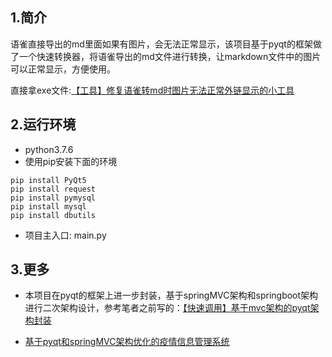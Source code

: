 ## 1.简介

语雀直接导出的md里面如果有图片，会无法正常显示，该项目基于pyqt的框架做了一个快速转换器，将语雀导出的md文件进行转换，让markdown文件中的图片可以正常显示，方便使用。



直接拿exe文件:[【工具】修复语雀转md时图片无法正常外链显示的小工具](https://blog.csdn.net/linZinan_/article/details/125091337?csdn_share_tail=%7B%22type%22%3A%22blog%22%2C%22rType%22%3A%22article%22%2C%22rId%22%3A%22125091337%22%2C%22source%22%3A%22linZinan_%22%7D&ctrtid=dLJzN)



## 2.运行环境

- python3.7.6
- 使用pip安装下面的环境

```
pip install PyQt5
pip install request
pip install pymysql
pip install mysql
pip install dbutils
```

- 项目主入口: main.py



## 3.更多

- 本项目在pyqt的框架上进一步封装，基于springMVC架构和springboot架构进行二次架构设计，参考笔者之前写的：[【快速调用】基于mvc架构的pyqt架构封装](https://blog.csdn.net/linZinan_/article/details/112460133) 

- [基于pyqt和springMVC架构优化的疫情信息管理系统](https://github.com/Undertone0809/COVID-19-Info-management-system-based-on-pyqt)

